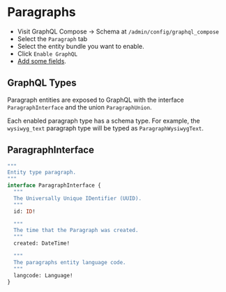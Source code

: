 # Paragraphs

- Visit GraphQL Compose &rarr; Schema at `/admin/config/graphql_compose`
- Select the `Paragraph` tab
- Select the entity bundle you want to enable.
- Click `Enable GraphQL`
- [Add some fields](core/fields.md).

## GraphQL Types

Paragraph entities are exposed to GraphQL with the interface `ParagraphInterface` and the union `ParagraphUnion`.

Each enabled paragraph type has a schema type. For example, the `wysiwyg_text` paragraph type will be typed as `ParagraphWysiwygText`.

## ParagraphInterface

```graphql
"""
Entity type paragraph.
"""
interface ParagraphInterface {
  """
  The Universally Unique IDentifier (UUID).
  """
  id: ID!

  """
  The time that the Paragraph was created.
  """
  created: DateTime!

  """
  The paragraphs entity language code.
  """
  langcode: Language!
}
```
